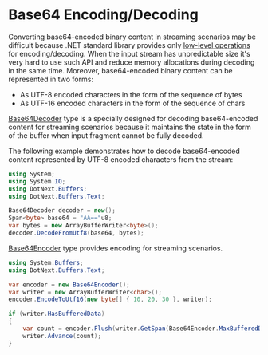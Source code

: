 Base64 Encoding/Decoding
====
Converting base64-encoded binary content in streaming scenarios may be difficult because .NET standard library provides only [low-level operations](https://docs.microsoft.com/en-us/dotnet/api/system.buffers.text.base64) for encoding/decoding. When the input stream has unpredictable size it's very hard to use such API and reduce memory allocations during decoding in the same time. Moreover, base64-encoded binary content can be represented in two forms:
* As UTF-8 encoded characters in the form of the sequence of bytes
* As UTF-16 encoded characters in the form of the sequence of chars

[Base64Decoder](xref:DotNext.Buffers.Text.Base64Decoder) type is a specially designed for decoding base64-encoded content for streaming scenarios because it maintains the state in the form of the buffer when input fragment cannot be fully decoded.

The following example demonstrates how to decode base64-encoded content represented by UTF-8 encoded characters from the stream:
```csharp
using System;
using System.IO;
using DotNext.Buffers;
using DotNext.Buffers.Text;

Base64Decoder decoder = new();
Span<byte> base64 = "AA=="u8;
var bytes = new ArrayBufferWriter<byte>();
decoder.DecodeFromUtf8(base64, bytes);
```

[Base64Encoder](xref:DotNext.Buffers.Text.Base64Encoder) type provides encoding for streaming scenarios.
```csharp
using System.Buffers;
using DotNext.Buffers.Text;

var encoder = new Base64Encoder();
var writer = new ArrayBufferWriter<char>();
encoder.EncodeToUtf16(new byte[] { 10, 20, 30 }, writer);

if (writer.HasBufferedData)
{
    var count = encoder.Flush(writer.GetSpan(Base64Encoder.MaxBufferedDataSize));
    writer.Advance(count);
}
```